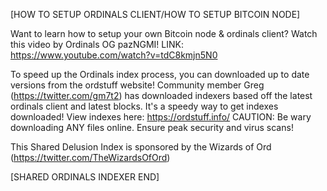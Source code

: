 [HOW TO SETUP ORDINALS CLIENT/HOW TO SETUP BITCOIN NODE]

Want to learn how to setup your own Bitcoin node & ordinals client? Watch this video by Ordinals OG pazNGMI!
LINK: https://www.youtube.com/watch?v=tdC8kmjn5N0

To speed up the Ordinals index process, you can downloaded up to date versions from the ordstuff website!
Community member Greg (https://twitter.com/gm7t2) has downloaded indexers based off the latest ordinals client and latest blocks.
It's a speedy way to get indexes downloaded!
View indexes here: https://ordstuff.info/
CAUTION: Be wary downloading ANY files online. Ensure peak security and virus scans!

This Shared Delusion Index is sponsored by the Wizards of Ord (https://twitter.com/TheWizardsOfOrd)

[SHARED ORDINALS INDEXER END]